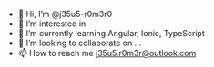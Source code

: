 - 👋 Hi, I’m @j35u5-r0m3r0
- 👀 I’m interested in 
- 🌱 I’m currently learning Angular, Ionic, TypeScript
- 💞️ I’m looking to collaborate on ...
- 📫 How to reach me j35u5.r0m3r@outlook.com

<!---
j35u5-r0m3r0/j35u5-r0m3r0 is a ✨ special ✨ repository because its `README.md` (this file) appears on your GitHub profile.
You can click the Preview link to take a look at your changes.
--->
